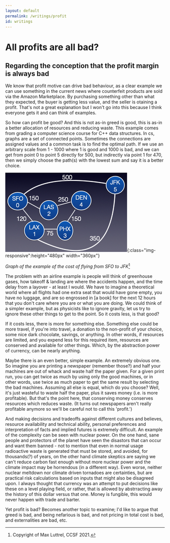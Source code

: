 ```yaml
---
layout: default
permalink: /writings/profit
id: writings
---
```


# All profits are all bad?

## Regarding the conception that the profit margin is always bad

We know that profit motive can drive bad behaviour, as a clear example we can use something in the current news where counterfeit products are sold via the Amazon Marketplace. By purchasing something other than what they expected, the buyer is getting less value, and the seller is otaining a profit. That's not a great explanation but I won't go into this because I think everyone gets it and can think of examples.

So how can profit be good? And this is not as-in greed is good, this is as-in a better allocation of resources and reducing waste. This example comes from grading a computer science course for C++ data structures. In cs, graphs are a set of connected points. Sometimes the connections are assigned values and a common task is to find the optimal path. If we use an arbitrary scale from 1 - 1000 where 1 is good and 1000 is bad, and we can get from point 0 to point 5 directly for 500, but indirectly via point 1 for 470, then we simply choose the path(s) with the lowest sum and say it is a better choice.

![graph](/assets/img/writings/profit/graph.png 'A weighted graph of hypothetical airline flights'){:class="img-responsive":height="480px" width="360px"}

_Graph of the example of the cost of flying from SFO to JFK_[^1]

The problem with an airline example is people will think of greenhouse gases, how takeoff & landing are where the accidents happen, and the time delay from a layover - at least I would. We have to imagine a theoretical world where all flights had one extra seat that would have gone empty, you have no luggage, and are so engrossed in [a book] for the next 12 hours that you don't care where you are or what you are doing. We could think of a simpler example, but as physicists like to ignore gravity, let us try to ignore these other things to get to the point. So it costs less, is that good?

If it costs less, there is more for something else. Something else could be more travel, if you're into travel, a donation to the non-profit of your choice, some nice dark chocolate, savings, or anything. In other words, if resources are limited, and you expend less for this required item, resources are conserved and available for other things. Which, by the abstraction power of currency, can be nearly anything.

Maybe there is an even better, simple example. An extremely obvious one. So imagine you are printing a newspaper (remember those?) and half your machines are out of whack and waste half the paper given. For a given print run, you can get twice as much by using only the good machines, or in other words, use twice as much paper to get the same result by selecting the bad machines. Assuming all else is equal, which do you choose? Well, it's just wasteful to waste half the paper, plus it saves money (i.e. is more profitable). But that's the point here, that conserving money conserves resources which reduces waste. (It turns out newspapers aren't really profitable anymore so we'll be careful not to call this 'profit.')

And making decisions and tradeoffs against different cultures and believes, resource availability and technical ability, personal preferences and interpretation of facts and implied futures is extremely difficult. An example of the complexity can be seen with nuclear power. On the one hand, sane people and protectors of the planet have seen the disastors that can occur and want them banned - not to mention that even in normal usage radioactive waste is generated that must be stored, and avoided, for thousands(?) of years, on the other hand climate skeptics are saying we can't reduce carbon fast enough without more nuclear power and the climate impact may be horrendous (in a different way). Even worse, neither nuclear meltdown nor climate driven tornadoes are certainties, but are practical risk calculations based on inputs that might also be disagreed upon. I always thought that currency was an attempt to put decisions like these on a level playing field, or rather, that is allowed by abstrracting away the history of this dollar versus that one. Money is fungible, this would never happen with trade and barter.

Yet profit is bad? Becomes another topic to examine; I'd like to argue that greed is bad, and being nefarious is bad, and not pricing in total cost is bad, and externalities are bad, etc.

[^1]: Copyright of Max Luttrel, CCSF 2021.
